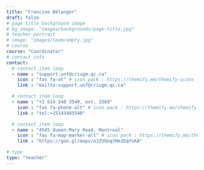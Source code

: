 ```yaml
---
title: "Francine Bélanger"
draft: false
# page title background image
# bg_image: "images/backgrounds/page-title.jpg"
# teacher portrait
# image: "images/team/empty.jpg"
# course
course: "Coordinator"
# contact info
contact:
  # contact item loop
  - name : "support.unf@criugm.qc.ca"
    icon : "fas fa-at" # icon pack : https://themify.me/themify-icons
    link : "mailto:support.unf@criugm.qc.ca"

  # contact item loop
  - name : "+1 514 340 3540, ext. 3369"
    icon : "fas fa-phone-alt" # icon pack : https://themify.me/themify-icons
    link : "tel:+15143403540"

  # contact item loop
  - name : "4545 Queen-Mary Road, Montreal"
    icon : "fas fa-map-marker-alt" # icon pack : https://themify.me/themify-icons
    link : "https://goo.gl/maps/oJZVQeq7Hm3DqYsKA"

# type
type: "teacher"
---
```

